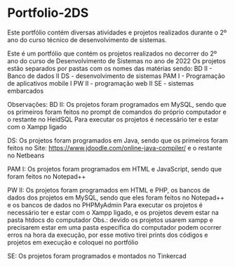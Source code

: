 # Portfolio-2DS
Este portfólio contém diversas atividades e projetos realizados durante o 2º ano do curso técnico de desenvolvimento de sistemas.

Este é um portfólio que contém os projetos realizados no decorrer do 2º ano do curso de Desenvolvimento de Sistemas no ano de 2022
Os projetos estão separados por pastas com os nomes das matérias sendo:
BD II - Banco de dados II
DS - desenvolvimento de sistemas
PAM I - Programação de aplicativos mobile I
PW II - programação web II
SE - sistemas embarcados

Observações:
BD II:
Os projetos foram programados em MySQL, sendo que os primeiros foram feitos no prompt de comandos do próprio computador e o restante no HeidSQL
Para executar os projetos é necessário ter e estar com o Xampp ligado

DS:
Os projetos foram programados em Java, sendo que os primeiros foram feitos no Site: https://www.jdoodle.com/online-java-compiler/ e o restante no Netbeans

PAM I:
Os projetos foram programados em HTML e JavaScript, sendo que foram feitos no Notepad++

PW II:
Os projetos foram programados em HTML e PHP, os bancos de dados dos projetos em MySQL, sendo que eles foram feitos no Notepad++ e os bancos de dados no PHPMyAdmin
Para executar os projetos é necessário ter e estar com o Xampp ligado, e os projetos devem estar na pasta htdocs do computador
Obs.: devido os projetos usarem xampp e precisarem estar em uma pasta específica do computador podem ocorrer erros na hora da execução, por esse motivo tirei prints dos códigos e projetos em execução e coloquei no portfólio

SE:
Os projetos foram programados e montados no Tinkercad
